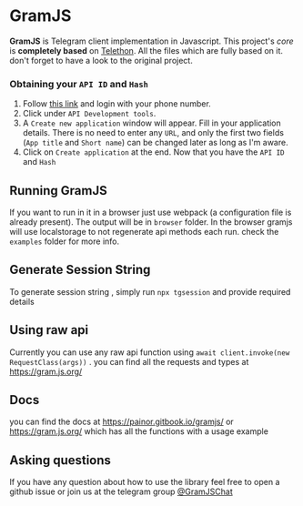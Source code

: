 # GramJS

**GramJS** is Telegram client implementation in Javascript. This project's _core_ is **completely based** on
[Telethon](https://github.com/LonamiWebs/Telethon). All the files which are fully based on it.
don't forget to have a look to the original project.

### Obtaining your `API ID` and `Hash`

1. Follow [this link](https://my.telegram.org) and login with your phone number.
2. Click under `API Development tools`.
3. A `Create new application` window will appear. Fill in your application details.
   There is no need to enter any `URL`, and only the first two fields (`App title` and `Short name`)
   can be changed later as long as I'm aware.
4. Click on `Create application` at the end. Now that you have the `API ID` and `Hash`

## Running GramJS

If you want to run in it in a browser just use webpack (a configuration file is already present).
The output will be in `browser` folder.
In the browser gramjs will use localstorage to not regenerate api methods each run.
check the `examples` folder for more info.

## Generate Session String

To generate session string , simply run `npx tgsession` and provide required details

## Using raw api

Currently you can use any raw api function using `await client.invoke(new RequestClass(args))` .
you can find all the requests and types at https://gram.js.org/

## Docs

you can find the docs at https://painor.gitbook.io/gramjs/ or https://gram.js.org/ which has all the functions with a usage example

## Asking questions

If you have any question about how to use the library feel free to open a github issue or join us at the telegram group [@GramJSChat](https://t.me/gramjschat)
